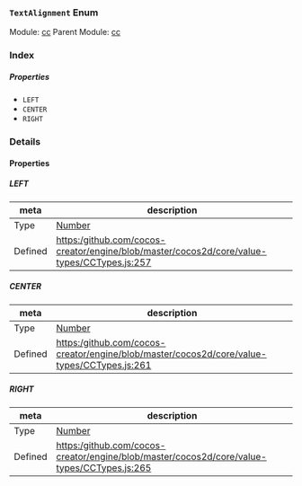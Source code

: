 ### `TextAlignment` Enum



Module: [cc](../modules/cc.md)
Parent Module: [cc](../modules/cc.md)






### Index

##### Properties

  - `LEFT`
  - `CENTER`
  - `RIGHT`

### Details

#### Properties


##### LEFT

> 

| meta | description |
|------|-------------|
| Type | <a href="https://developer.mozilla.org/en/JavaScript/Reference/Global_Objects/Number" class="crosslink external" target="_blank">Number</a> |
| Defined | [https:/github.com/cocos-creator/engine/blob/master/cocos2d/core/value-types/CCTypes.js:257](https:/github.com/cocos-creator/engine/blob/master/cocos2d/core/value-types/CCTypes.js#L257) |



##### CENTER

> 

| meta | description |
|------|-------------|
| Type | <a href="https://developer.mozilla.org/en/JavaScript/Reference/Global_Objects/Number" class="crosslink external" target="_blank">Number</a> |
| Defined | [https:/github.com/cocos-creator/engine/blob/master/cocos2d/core/value-types/CCTypes.js:261](https:/github.com/cocos-creator/engine/blob/master/cocos2d/core/value-types/CCTypes.js#L261) |



##### RIGHT

> 

| meta | description |
|------|-------------|
| Type | <a href="https://developer.mozilla.org/en/JavaScript/Reference/Global_Objects/Number" class="crosslink external" target="_blank">Number</a> |
| Defined | [https:/github.com/cocos-creator/engine/blob/master/cocos2d/core/value-types/CCTypes.js:265](https:/github.com/cocos-creator/engine/blob/master/cocos2d/core/value-types/CCTypes.js#L265) |


